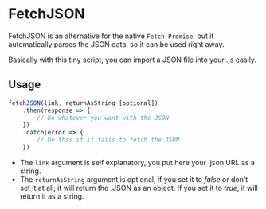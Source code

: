 # FetchJSON

FetchJSON is an alternative for the native `Fetch Promise`, but it automatically parses the JSON data, so it can be used right away.

Basically with this tiny script, you can import a JSON file into your .js easily.

## Usage

```js
fetchJSON(link, returnAsString [optional])
	.then(response => {
		// Do whatever you want with the JSON
	})
	.catch(error => {
		// Do this if it fails to fetch the JSON
	})
```

- The `link` argument is self explanatory, you put here your .json URL as a string.
- The `returnAsString` argument is optional, if you set it to *false* or don't set it at all, it will return the .JSON as an object. If you set it to *true*, it will return it as a string.



